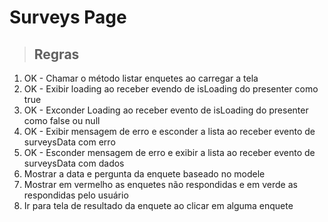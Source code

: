 # Surveys Page

> ## Regras
1. OK - Chamar o método listar enquetes ao carregar a tela
2. OK - Exibir loading ao receber evendo de isLoading do presenter como true
3. OK - Exconder Loading ao receber evento de isLoading do presenter como false ou null
4. OK - Exibir mensagem de erro e esconder a lista ao receber evento de surveysData com erro
5. OK - Esconder mensagem de erro e exibir a lista ao receber evento de surveysData com dados
6. Mostrar a data e pergunta da enquete baseado no modele
7. Mostrar em vermelho as enquetes não respondidas e em verde as respondidas pelo usuário
8. Ir para tela de resultado da enquete ao clicar em alguma enquete